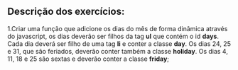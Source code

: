 ## Descrição dos exercícios:

1.Criar uma função que adicione os dias do mês de forma dinâmica através do javascript, os dias deverão ser filhos da tag **ul** que contém o id **days**. Cada dia deverá ser filho de uma tag **li** e conter a classe **day**.
Os dias 24, 25 e 31, que são feriados, deverão conter também a classe **holiday**.
Os dias 4, 11, 18 e 25 são sextas e deverão conter a classe **friday**;